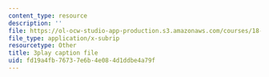 ```yaml
---
content_type: resource
description: ''
file: https://ol-ocw-studio-app-production.s3.amazonaws.com/courses/18-06sc-linear-algebra-fall-2011/fd19a4fb76737e6b4e084d1ddbe4a79f_lpnY5QVjU5w.srt
file_type: application/x-subrip
resourcetype: Other
title: 3play caption file
uid: fd19a4fb-7673-7e6b-4e08-4d1ddbe4a79f
---
```

